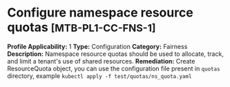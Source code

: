 # Configure namespace resource quotas <small>[MTB-PL1-CC-FNS-1] </small>
**Profile Applicability:** 
1
**Type:** 
Configuration
**Category:** 
Fairness 
**Description:** 
Namespace resource quotas should be used to allocate, track, and limit a tenant&#39;s use of shared resources. 
**Remediation:**
Create ResourceQuota object, you can use the configuration file present in `quotas` directory, example `kubectl apply -f test/quotas/ns_quota.yaml`

